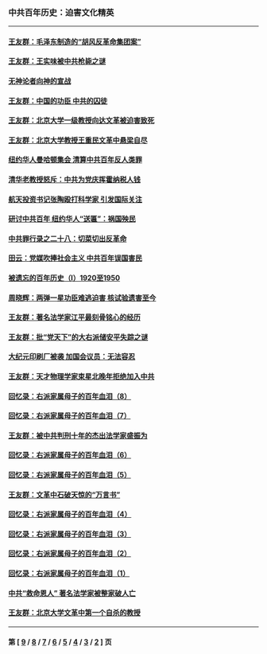 ### 中共百年历史：迫害文化精英
---
#### [王友群：毛泽东制造的“胡风反革命集团案”](../../pages/nf1176111/n13324909.md?11100430) 
#### [王友群：王实味被中共枪毙之谜](../../pages/nf1176111/n13307502.md?11100430) 
#### [无神论者向神的宣战](../../pages/nf1176111/n13281535.md?11100430) 
#### [王友群：中国的功臣 中共的囚徒](../../pages/nf1176111/n13291790.md?11100430) 
#### [王友群：北京大学一级教授向达文革被迫害致死](../../pages/nf1176111/n13150966.md?11100430) 
#### [王友群：北京大学教授王重民文革中悬梁自尽](../../pages/nf1176111/n13084645.md?11100430) 
#### [纽约华人曼哈顿集会 清算中共百年反人类罪](../../pages/nf1176111/n13084157.md?11100430) 
#### [清华老教授怒斥：中共为党庆挥霍纳税人钱](../../pages/nf1176111/n13071430.md?11100430) 
#### [航天投资书记张陶殴打科学家 引发国际关注](../../pages/nf1176111/n13069132.md?11100430) 
#### [研讨中共百年 纽约华人“送匾”：祸国殃民](../../pages/nf1176111/n13057367.md?11100430) 
#### [中共罪行录之二十八：切菜切出反革命](../../pages/nf1176111/n13030600.md?11100430) 
#### [田云：党媒吹捧社会主义 中共百年误国害民](../../pages/nf1176111/n13006682.md?11100430) 
#### [被遗忘的百年历史（I）1920至1950](../../pages/nf1176111/n12986411.md?11100430) 
#### [周晓辉：两弹一星功臣难逃迫害 核试验遗害至今](../../pages/nf1176111/n12974997.md?11100430) 
#### [王友群：著名法学家江平最刻骨铭心的经历](../../pages/nf1176111/n12970787.md?11100430) 
#### [王友群：批“党天下”的大右派储安平失踪之谜](../../pages/nf1176111/n12954229.md?11100430) 
#### [大纪元印刷厂被袭 加国会议员：无法容忍](../../pages/nf1176111/n12883028.md?11100430) 
#### [王友群：天才物理学家束星北晚年拒绝加入中共](../../pages/nf1176111/n12792913.md?11100430) 
#### [回忆录：右派家属母子的百年血泪（8）](../../pages/nf1176111/n12706196.md?11100430) 
#### [回忆录：右派家属母子的百年血泪（7）](../../pages/nf1176111/n12706191.md?11100430) 
#### [王友群：被中共判刑十年的杰出法学家盛振为](../../pages/nf1176111/n12706141.md?11100430) 
#### [回忆录：右派家属母子的百年血泪（6）](../../pages/nf1176111/n12698863.md?11100430) 
#### [回忆录：右派家属母子的百年血泪（5）](../../pages/nf1176111/n12692515.md?11100430) 
#### [王友群：文革中石破天惊的“万言书”](../../pages/nf1176111/n12690994.md?11100430) 
#### [回忆录：右派家属母子的百年血泪（4）](../../pages/nf1176111/n12686410.md?11100430) 
#### [回忆录：右派家属母子的百年血泪（3）](../../pages/nf1176111/n12683820.md?11100430) 
#### [回忆录：右派家属母子的百年血泪（2）](../../pages/nf1176111/n12679738.md?11100430) 
#### [回忆录：右派家属母子的百年血泪（1）](../../pages/nf1176111/n12678112.md?11100430) 
#### [中共“救命恩人” 著名法学家被整家破人亡](../../pages/nf1176111/n12658168.md?11100430) 
#### [王友群：北京大学文革中第一个自杀的教授](../../pages/nf1176111/n12632697.md?11100430) 

---
#### 第 [ [9](./9.md?11100430) / [8](./8.md?11100430) / [7](./7.md?11100430) / [6](./6.md?11100430) / [5](./5.md?11100430) / [4](./4.md?11100430) / [3](./3.md?11100430) / [2](./2.md?11100430) ] 页
